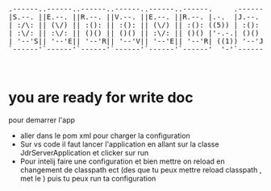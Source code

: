 <pre>
  

.------..------..------..------..------..------.     .------..------..------.
|S.--. ||E.--. ||R.--. ||V.--. ||E.--. ||R.--. |.-.  |J.--. ||D.--. ||R.--. |
| :/\: || (\/) || :(): || :(): || (\/) || :(): ((5)) | :(): || :/\: || :(): |
| :\/: || :\/: || ()() || ()() || :\/: || ()() |'-.-.| ()() || (__) || ()() |
| '--'S|| '--'E|| '--'R|| '--'V|| '--'E|| '--'R| ((1)) '--'J|| '--'D|| '--'R|
`------'`------'`------'`------'`------'`------'  '-'`------'`------'`------'


</pre>

# you are ready for write doc 
pour demarrer l'app 
- aller dans le pom xml pour charger la configuration
- Sur vs code il faut lancer l'application en allant sur la classe JdrServerApplication et clicker sur run
- Pour intelij faire une configuration et bien mettre on reload en changement de classpath ect (des que tu peux mettre reload classpath , met le ) puis tu peux run ta configuration